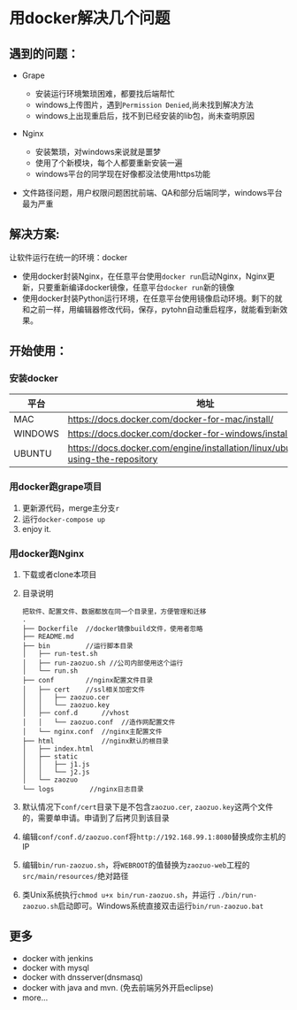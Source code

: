 # 用docker解决几个问题

## 遇到的问题：

* Grape
	* 安装运行环境繁琐困难，都要找后端帮忙
	* windows上传图片，遇到`Permission Denied`,尚未找到解决方法
	* windows上出现重启后，找不到已经安装的lib包，尚未查明原因
* Nginx
	* 安装繁琐，对windows来说就是噩梦
	* 使用了个新模块，每个人都要重新安装一遍
	* windows平台的同学现在好像都没法使用https功能
	
* 文件路径问题，用户权限问题困扰前端、QA和部分后端同学，windows平台最为严重

## 解决方案:

让软件运行在统一的环境：docker

* 使用docker封装Nginx，在任意平台使用`docker run`启动Nginx，Nginx更新，只要重新编译docker镜像，任意平台`docker run`新的镜像
* 使用docker封装Python运行环境，在任意平台使用镜像启动环境。剩下的就和之前一样，用编辑器修改代码，保存，pytohn自动重启程序，就能看到新效果。


## 开始使用：

### 安装docker


| 平台 | 地址 |
| --- | --- |
| MAC | https://docs.docker.com/docker-for-mac/install/  |
| WINDOWS | https://docs.docker.com/docker-for-windows/install/  |
| UBUNTU | https://docs.docker.com/engine/installation/linux/ubuntu/#install-using-the-repository  |

### 用docker跑grape项目

1. 更新源代码，merge主分支`r`
2. 运行`docker-compose up`
3. enjoy it.


### 用docker跑Nginx


1. 下载或者clone本项目
2. 目录说明

	```
	把软件、配置文件、数据都放在同一个目录里，方便管理和迁移
	.
	├── Dockerfile	//docker镜像build文件，使用者忽略
	├── README.md
	├── bin			//运行脚本目录
	│   ├── run-test.sh
	│   ├── run-zaozuo.sh //公司内部使用这个运行
	│   └── run.sh
	├── conf		//nginx配置文件目录
	│   ├── cert 	//ssl相关加密文件
	│   │   ├── zaozuo.cer
	│   │   └── zaozuo.key
	│   ├── conf.d 		//vhost
	│   │   └── zaozuo.conf  //造作网配置文件
	│   └── nginx.conf 	//nginx主配置文件
	├── html 			//nginx默认的根目录
	│   ├── index.html
	│   ├── static
	│   │   ├── j1.js
	│   │   └── j2.js
	│   └── zaozuo 
	└── logs         //nginx日志目录
	```

3. 默认情况下`conf/cert`目录下是不包含`zaozuo.cer`, `zaozuo.key`这两个文件的，需要单申请。申请到了后拷贝到该目录
4. 编辑`conf/conf.d/zaozuo.conf`将`http://192.168.99.1:8080`替换成你主机的IP
5. 编辑`bin/run-zaozuo.sh`，将`WEBROOT`的值替换为`zaozuo-web`工程的`src/main/resources/`绝对路径
6. 类Unix系统执行`chmod u+x bin/run-zaozuo.sh`，并运行 `./bin/run-zaozuo.sh`启动即可。Windows系统直接双击运行`bin/run-zaozuo.bat`


## 更多

* docker with jenkins
* docker with mysql
* docker with dnsserver(dnsmasq)
* docker with java and mvn. (免去前端另外开启eclipse)
* more...


